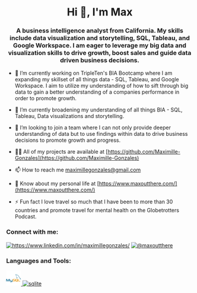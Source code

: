 <h1 align="center">Hi 👋, I'm Max</h1>
<h3 align="center">A business intelligence analyst from California. My skills include data visualization and storytelling, SQL, Tableau, and Google Workspace. I am eager to leverage my big data and visualization skills to drive growth, boost sales and guide data driven business decisions.</h3>

- 🔭 I’m currently working on TripleTen's BIA Bootcamp where I am expanding my skillset of all things data - SQL, Tableau, and Google Workspace. I aim to utilize my understanding of how to sift through big data to gain a better understanding of a companies performance in order to promote growth.

- 🌱 I’m currently broadening my understanding of all things BIA - SQL, Tableau, Data visualizations and storytelling.

- 👯 I’m looking to join a team where I can not only provide deeper understanding of data but to use findings within data to drive business decisions to promote growth and progress.

- 👨‍💻 All of my projects are available at [https://github.com/Maximille-Gonzales](https://github.com/Maximille-Gonzales)

- 📫 How to reach me maximillegonzales@gmail.com

- 📄 Know about my personal life at [https://www.maxoutthere.com/](https://www.maxoutthere.com/)

- ⚡ Fun fact I love travel so much that I have been to more than 30 countries and promote travel for mental health on the Globetrotters Podcast.

<h3 align="left">Connect with me:</h3>
<p align="left">
<a href="https://linkedin.com/in/https://www.linkedin.com/in/maximillegonzales/" target="blank"><img align="center" src="https://raw.githubusercontent.com/rahuldkjain/github-profile-readme-generator/master/src/images/icons/Social/linked-in-alt.svg" alt="https://www.linkedin.com/in/maximillegonzales/" height="30" width="40" /></a>
<a href="https://instagram.com/@maxoutthere" target="blank"><img align="center" src="https://raw.githubusercontent.com/rahuldkjain/github-profile-readme-generator/master/src/images/icons/Social/instagram.svg" alt="@maxoutthere" height="30" width="40" /></a>
</p>

<h3 align="left">Languages and Tools:</h3>
<p align="left"> <a href="https://www.mysql.com/" target="_blank" rel="noreferrer"> <img src="https://raw.githubusercontent.com/devicons/devicon/master/icons/mysql/mysql-original-wordmark.svg" alt="mysql" width="40" height="40"/> </a> <a href="https://www.sqlite.org/" target="_blank" rel="noreferrer"> <img src="https://www.vectorlogo.zone/logos/sqlite/sqlite-icon.svg" alt="sqlite" width="40" height="40"/> </a> </p>
